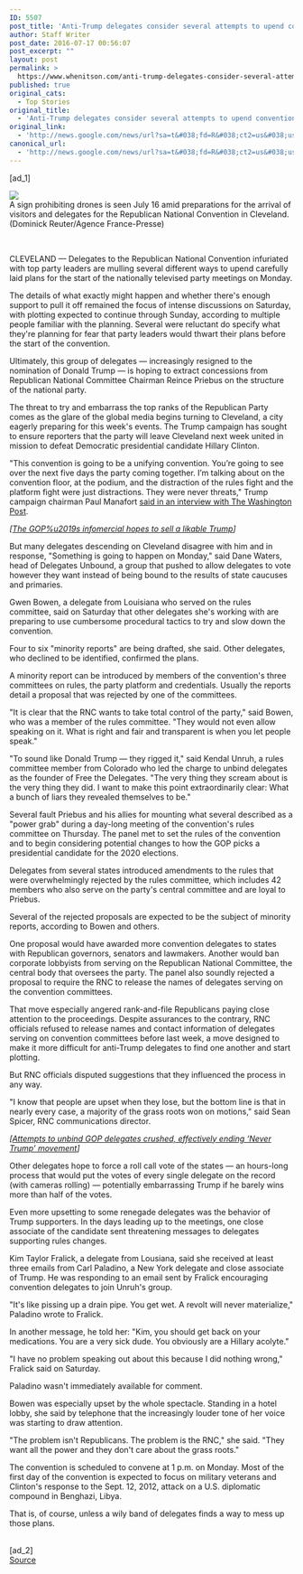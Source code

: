 ```yaml
---
ID: 5507
post_title: 'Anti-Trump delegates consider several attempts to upend convention &#8211; Washington Post'
author: Staff Writer
post_date: 2016-07-17 00:56:07
post_excerpt: ""
layout: post
permalink: >
  https://www.whenitson.com/anti-trump-delegates-consider-several-attempts-to-upend-convention-washington-post/
published: true
original_cats:
  - Top Stories
original_title:
  - 'Anti-Trump delegates consider several attempts to upend convention - Washington Post'
original_link:
  - 'http://news.google.com/news/url?sa=t&#038;fd=R&#038;ct2=us&#038;usg=AFQjCNH5hVzRq-I_-Lt6im6P5vs176FiYA&#038;clid=c3a7d30bb8a4878e06b80cf16b898331&#038;cid=52779158273365&#038;ei=pteKV9ieCJnahAGN_am4Cg&#038;url=https://www.washingtonpost.com/news/post-politics/wp/2016/07/16/anti-trump-delegates-mulling-several-attempts-to-upend-convention/'
canonical_url:
  - 'http://news.google.com/news/url?sa=t&#038;fd=R&#038;ct2=us&#038;usg=AFQjCNH5hVzRq-I_-Lt6im6P5vs176FiYA&#038;clid=c3a7d30bb8a4878e06b80cf16b898331&#038;cid=52779158273365&#038;ei=pteKV9ieCJnahAGN_am4Cg&#038;url=https://www.washingtonpost.com/news/post-politics/wp/2016/07/16/anti-trump-delegates-mulling-several-attempts-to-upend-convention/'
---
```

 [ad_1]
<br><div id=""><div class="inline-content inline-photo inline-photo-normal"> <a name="9437c9bad0"/> <img class="unprocessed" data-hi-res-src="https://img.washingtonpost.com/wp-apps/imrs.php?src=https://img.washingtonpost.com/rf/image_960w/2010-2019/Wires/Images/2016-07-16/Getty/AFP_DA0HK.jpg&amp;w=1484" data-low-res-src="http://www.whenitson.com/wp-content/uploads/2016/07/Anti-Trump-delegates-consider-several-attempts-to-upend-convention-Washington-Post.jpg" data-raw-src="https://img.washingtonpost.com/rf/image_960w/2010-2019/Wires/Images/2016-07-16/Getty/AFP_DA0HK.jpg" src="http://www.whenitson.com/wp-content/uploads/2016/07/Anti-Trump-delegates-consider-several-attempts-to-upend-convention-Washington-Post.jpg"/><br/><span class="pb-caption">A sign prohibiting drones is seen July 16 amid preparations for the arrival of visitors and delegates for the Republican National Convention in Cleveland. (Dominick Reuter/Agence France-Presse)</span> </div> <p> </p> <p>CLEVELAND — Delegates to the Republican National Convention infuriated with top party leaders are mulling several different ways to upend carefully laid plans for the start of the nationally televised party meetings on Monday.</p> <p>The details of what exactly might happen and whether there's enough support to pull it off remained the focus of intense discussions on Saturday, with plotting expected to continue through Sunday, according to multiple people familiar with the planning. Several were reluctant do specify what they're planning for fear that party leaders would thwart their plans before the start of the convention.</p> <p>Ultimately, this group of delegates — increasingly resigned to the nomination of Donald Trump — is hoping to extract concessions from Republican National Committee Chairman Reince Priebus on the structure of the national party.</p> <p>The threat to try and embarrass the top ranks of the Republican Party comes as the glare of the global media begins turning to Cleveland, a city eagerly preparing for this week's events. The Trump campaign has sought to ensure reporters that the party will leave Cleveland next week united in mission to defeat Democratic presidential candidate Hillary Clinton.</p> <p>"This convention is going to be a unifying convention. You’re going to see over the next five days the party coming together. I’m talking about on the convention floor, at the podium, and the distraction of the rules fight and the platform fight were just distractions. They were never threats," Trump campaign chairman Paul Manafort <a href="https://www.washingtonpost.com/news/post-politics/wp/2016/07/15/paul-manafort-on-how-donald-trump-beat-back-the-stop-trump-movement/">said in an interview with The Washington Post</a>.</p> <p channel="wp.com" class="interstitial-link"> <i> [<a href="https://www.washingtonpost.com/politics/republican-convention-aims-to-make-trump-likeable-and-heal-gop-wounds/2016/07/16/39485c14-4b4e-11e6-bdb9-701687974517_story.html?hpid=hp_hp-top-table-low_republicans423pm:homepage/story">The GOP%u2019s infomercial hopes to sell a likable Trump</a>] </i> </p> <p>But many delegates descending on Cleveland disagree with him and in response, "Something is going to happen on Monday," said Dane Waters, head of Delegates Unbound, a group that pushed to allow delegates to vote however they want instead of being bound to the results of state caucuses and primaries.</p> <p>Gwen Bowen, a delegate from Louisiana who served on the rules committee, said on Saturday that other delegates she's working with are preparing to use cumbersome procedural tactics to try and slow down the convention.</p> <p>Four to six "minority reports" are being drafted, she said. Other delegates, who declined to be identified, confirmed the plans.</p> <p>A minority report can be introduced by members of the convention's three committees on rules, the party platform and credentials. Usually the reports detail a proposal that was rejected by one of the committees.</p> <p>"It is clear that the RNC wants to take total control of the party," said Bowen, who was a member of the rules committee. "They would not even allow speaking on it. What is right and fair and transparent is when you let people speak."</p> <p>"To sound like Donald Trump — they rigged it," said Kendal Unruh, a rules committee member from Colorado who led the charge to unbind delegates as the founder of Free the Delegates. "The very thing they scream about is the very thing they did. I want to make this point extraordinarily clear: What a bunch of liars they revealed themselves to be."</p> <p>Several fault Priebus and his allies for mounting what several described as a "power grab" during a day-long meeting of the convention's rules committee on Thursday. The panel met to set the rules of the convention and to begin considering potential changes to how the GOP picks a presidential candidate for the 2020 elections.</p> <p>Delegates from several states introduced amendments to the rules that were overwhelmingly rejected by the rules committee, which includes 42 members who also serve on the party's central committee and are loyal to Priebus.</p> <p>Several of the rejected proposals are expected to be the subject of minority reports, according to Bowen and others.</p> <p>One proposal would have awarded more convention delegates to states with Republican governors, senators and lawmakers. Another would ban corporate lobbyists from serving on the Republican National Committee, the central body that oversees the party. The panel also soundly rejected a proposal to require the RNC to release the names of delegates serving on the convention committees.</p> <p>That move especially angered rank-and-file Republicans paying close attention to the proceedings. Despite assurances to the contrary, RNC officials refused to release names and contact information of delegates serving on convention committees before last week, a move designed to make it more difficult for anti-Trump delegates to find one another and start plotting.</p> <p>But RNC officials disputed suggestions that they influenced the process in any way.</p> <p>"I know that people are upset when they lose, but the bottom line is that in nearly every case, a majority of the grass roots won on motions," said Sean Spicer, RNC communications director.</p> <p channel="wp.com" class="interstitial-link"> <i> [<a href="https://www.washingtonpost.com/news/post-politics/wp/2016/07/14/as-trump-prepares-to-unveil-vp-pick-republican-delegates-scramble-to-ward-off-rules-revolt/">Attempts to unbind GOP delegates crushed, effectively ending ‘Never Trump’ movement</a>] </i> </p> <p>Other delegates hope to force a roll call vote of the states — an hours-long process that would put the votes of every single delegate on the record (with cameras rolling) — potentially embarrassing Trump if he barely wins more than half of the votes.</p> <p>Even more upsetting to some renegade delegates was the behavior of Trump supporters. In the days leading up to the meetings, one close associate of the candidate sent threatening messages to delegates supporting rules changes.</p> <p>Kim Taylor Fralick, a delegate from Lousiana, said she received at least three emails from Carl Paladino, a New York delegate and close associate of Trump. He was responding to an email sent by Fralick encouraging convention delegates to join Unruh's group.</p> <p>"It's like pissing up a drain pipe. You get wet. A revolt will never materialize," Paladino wrote to Fralick.</p> <p>In another message, he told her: "Kim, you should get back on your medications. You are a very sick dude. You obviously are a Hillary acolyte."</p> <p>"I have no problem speaking out about this because I did nothing wrong," Fralick said on Saturday.</p> <p>Paladino wasn't immediately available for comment.</p> <p>Bowen was especially upset by the whole spectacle. Standing in a hotel lobby, she said by telephone that the increasingly louder tone of her voice was starting to draw attention.</p> <p>"The problem isn't Republicans. The problem is the RNC," she said. "They want all the power and they don't care about the grass roots."</p> <p>The convention is scheduled to convene at 1 p.m. on Monday. Most of the first day of the convention is expected to focus on military veterans and Clinton's response to the Sept. 12, 2012, attack on a U.S. diplomatic compound in Benghazi, Libya.</p> <p>That is, of course, unless a wily band of delegates finds a way to mess up those plans.</p></div>
<br>[ad_2]
<br><a href="http://news.google.com/news/url?sa=t&#038;fd=R&#038;ct2=us&#038;usg=AFQjCNH5hVzRq-I_-Lt6im6P5vs176FiYA&#038;clid=c3a7d30bb8a4878e06b80cf16b898331&#038;cid=52779158273365&#038;ei=pteKV9ieCJnahAGN_am4Cg&#038;url=https://www.washingtonpost.com/news/post-politics/wp/2016/07/16/anti-trump-delegates-mulling-several-attempts-to-upend-convention/">Source </a>